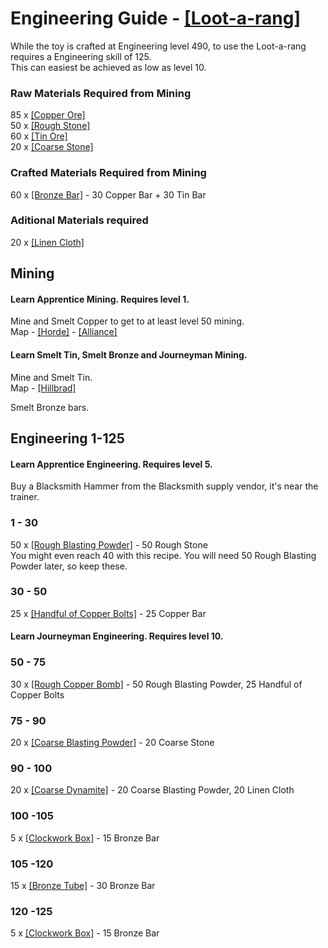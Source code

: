 # Engineering Guide - [[Loot-a-rang]](http://www.wowhead.com/item=60854)  

While the toy is crafted at Engineering level 490, to use the Loot-a-rang requires a Engineering skill of 125.  
This can easiest be achieved as low as level 10.  

### Raw Materials Required from Mining
85 x [[Copper Ore]](http://www.wowhead.com/item=2840)  
50 x [[Rough Stone]](http://www.wowhead.com/item=2835)   
60 x [[Tin Ore]](http://www.wowhead.com/item=2771) 	  
20 x [[Coarse Stone]](http://www.wowhead.com/item=2836)   

### Crafted Materials Required from Mining
60 x [[Bronze Bar]](http://www.wowhead.com/item=2841) - 30 Copper Bar + 30 Tin Bar  

### Aditional Materials required
20 x [[Linen Cloth]](http://www.wowhead.com/item=2589)  

## Mining
#### Learn Apprentice Mining. Requires level 1.

Mine and Smelt Copper to get to at least level 50 mining.  
Map - [[Horde]](http://www.wow-professions.com/images/mining_maps/durotar-mining-map.jpg) - [[Alliance]](http://www.wow-professions.com/images/farmingmaps/copper-ore-darkshore.jpg)  

#### Learn Smelt Tin, Smelt Bronze and Journeyman Mining. 

Mine and Smelt Tin.  
Map - [[Hillbrad]](http://www.wow-professions.com/images/mining_maps/hillsbard-foothills-mining-map.jpg)	

Smelt Bronze bars.  

## Engineering 1-125
#### Learn Apprentice Engineering. Requires level 5.  
Buy a Blacksmith Hammer from the Blacksmith supply vendor, it's near the trainer.  

### 1 - 30
50 x [[Rough Blasting Powder]](http://www.wowhead.com/item=4357) - 50 Rough Stone  
You might even reach 40 with this recipe. You will need 50 Rough Blasting Powder later, so keep these.

### 30 - 50
25 x [[Handful of Copper Bolts]](http://www.wowhead.com/item=4359) - 25 Copper Bar

#### Learn Journeyman Engineering. Requires level 10. 

### 50 - 75
30 x [[Rough Copper Bomb]](http://www.wowhead.com/item=4360) - 50 Rough Blasting Powder, 25 Handful of Copper Bolts

### 75 - 90
20 x [[Coarse Blasting Powder]](http://www.wowhead.com/item=4364) - 20 Coarse Stone

### 90 - 100
20 x [[Coarse Dynamite]](http://www.wowhead.com/item=4365) - 20 Coarse Blasting Powder, 20 Linen Cloth

### 100 -105
5 x [[Clockwork Box]](http://www.wowhead.com/item=6712) - 15 Bronze Bar

### 105 -120
15 x [[Bronze Tube]](http://www.wowhead.com/item=4371) - 30 Bronze Bar

### 120 -125
5 x [[Clockwork Box]](http://www.wowhead.com/item=6712) - 15 Bronze Bar

